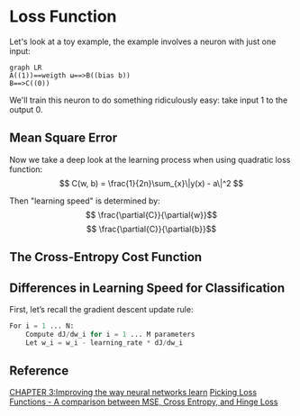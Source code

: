 Loss Function
=============
Let's look at a toy example, the example involves a neuron with just one input:
``` mermaid
graph LR
A((1))==weigth ω==>B((bias b))
B==>C((0))
```
We'll train this neuron to do something ridiculously easy: take input 1 to the 
output 0.

Mean Square Error
--------------
Now we take a deep look at the learning process when using quadratic loss function:
$$  C(w, b) = \frac{1}{2n}\sum_{x}\|y(x) - a\|^2  $$

Then "learning speed" is determined by:
$$ \frac{\partial{C}}{\partial{w}}$$
$$ \frac{\partial{C}}{\partial{b}}$$

The Cross-Entropy Cost Function
-------------------------------

Differences in Learning Speed for Classification
------------------------------------------------
First, let’s recall the gradient descent update rule:
``` python
For i = 1 ... N:
    Compute dJ/dw_i for i = 1 ... M parameters
    Let w_i = w_i - learning_rate * dJ/dw_i
```


Reference
---------
[CHAPTER 3:Improving the way neural networks learn](http://neuralnetworksanddeeplearning.com/chap3.html)
[Picking Loss Functions - A comparison between MSE, Cross Entropy, and Hinge Loss](https://rohanvarma.me/Loss-Functions/)
